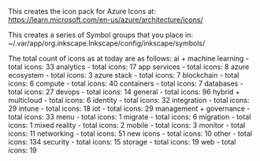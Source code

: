 This creates the icon pack for Azure Icons at: https://learn.microsoft.com/en-us/azure/architecture/icons/

This creates a series of Symbol groups that you place in: ~/.var/app/org.inkscape.Inkscape/config/inkscape/symbols/

The total count of icons as at today are as follows:
ai + machine learning - total icons: 33
analytics - total icons: 17
app services - total icons: 8
azure ecosystem - total icons: 3
azure stack - total icons: 7
blockchain - total icons: 6
compute - total icons: 40
containers - total icons: 7
databases - total icons: 27
devops - total icons: 14
general - total icons: 96
hybrid + multicloud - total icons: 6
identity - total icons: 32
integration - total icons: 29
intune - total icons: 18
iot - total icons: 29
management + governance - total icons: 33
menu - total icons: 1
migrate - total icons: 6
migration - total icons: 1
mixed reality - total icons: 2
mobile - total icons: 3
monitor - total icons: 11
networking - total icons: 51
new icons - total icons: 10
other - total icons: 134
security - total icons: 15
storage - total icons: 19
web - total icons: 19
